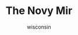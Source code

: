 ---
media: "images/rounds/round_4_2/novy_mir.png"
media_type: image
title: The Novy Mir
author: wisconsin
desc: The Soviet forces find the Clown onboard the <i>Novy Mir</i>.
---